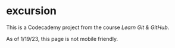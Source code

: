 # excursion

This is a Codecademy project from the course *Learn Git & GitHub*.

As of 1/19/23, this page is not mobile friendly.